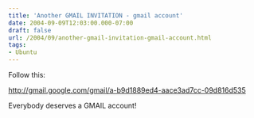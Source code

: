 ```yaml
---
title: 'Another GMAIL INVITATION - gmail account'
date: 2004-09-09T12:03:00.000-07:00
draft: false
url: /2004/09/another-gmail-invitation-gmail-account.html
tags: 
- Ubuntu
---
```


Follow this:  
  
http://gmail.google.com/gmail/a-b9d1889ed4-aace3ad7cc-09d816d535  
  
Everybody deserves a GMAIL account!